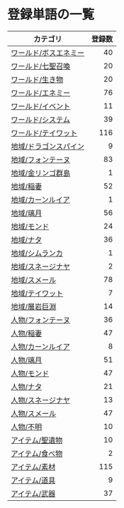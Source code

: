 # 登録単語の一覧

|カテゴリ|登録数|
|---|--:|
|[ワールド/ボスエネミー](./dict/world/boss.md)|40|
|[ワールド/七聖召喚](./dict/world/cardgame.md)|20|
|[ワールド/生き物](./dict/world/creature.md)|20|
|[ワールド/エネミー](./dict/world/enemy.md)|76|
|[ワールド/イベント](./dict/world/event.md)|11|
|[ワールド/システム](./dict/world/system.md)|39|
|[ワールド/テイワット](./dict/world/teyvat.md)|116|
|[地域/ドラゴンスパイン](./dict/region/dragonspine.md)|9|
|[地域/フォンテーヌ](./dict/region/fontaine.md)|83|
|[地域/金リンゴ群島](./dict/region/golden_apple.md)|1|
|[地域/稲妻](./dict/region/inazuma.md)|52|
|[地域/カーンルイア](./dict/region/khaenriah.md)|1|
|[地域/璃月](./dict/region/liyue.md)|56|
|[地域/モンド](./dict/region/mondstadt.md)|24|
|[地域/ナタ](./dict/region/natlan.md)|36|
|[地域/シムランカ](./dict/region/simulanka.md)|1|
|[地域/スネージナヤ](./dict/region/snezhnaya.md)|2|
|[地域/スメール](./dict/region/sumeru.md)|78|
|[地域/テイワット](./dict/region/teyvat.md)|7|
|[地域/層岩巨淵](./dict/region/the_chasm.md)|14|
|[人物/フォンテーヌ](./dict/person/fontaine.md)|36|
|[人物/稲妻](./dict/person/inazuma.md)|47|
|[人物/カーンルイア](./dict/person/khaenriah.md)|8|
|[人物/璃月](./dict/person/liyue.md)|51|
|[人物/モンド](./dict/person/mondstadt.md)|47|
|[人物/ナタ](./dict/person/natlan.md)|21|
|[人物/スネージナヤ](./dict/person/snezhnaya.md)|13|
|[人物/スメール](./dict/person/sumeru.md)|47|
|[人物/不明](./dict/person/unknown.md)|10|
|[アイテム/聖遺物](./dict/item/artifact.md)|10|
|[アイテム/食べ物](./dict/item/food.md)|2|
|[アイテム/素材](./dict/item/material.md)|115|
|[アイテム/道具](./dict/item/tool.md)|9|
|[アイテム/武器](./dict/item/weapon.md)|37|